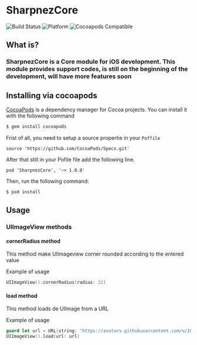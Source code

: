 # SharpnezCore

![Build Status](https://api.travis-ci.com/TiagoLinharess/SharpnezCore.svg)
![Platform](https://img.shields.io/cocoapods/p/SharpnezCore.svg?style=flat)
![Cocoapods Compatible](https://img.shields.io/cocoapods/v/SharpnezCore.svg)

## What is?
### SharpnezCore is a Core module for iOS development. This module provides support codes, is still on the beginning of the development, will have more features soon

## Installing via cocoapods

[CocoaPods](http://cocoapods.org) is a dependency manager for Cocoa projects. You can install it with the following command

```bash
$ gem install cocoapods
```

Frist of all, you need to setup a source propertie in your ``Poffile``

```
source 'https://github.com/CocoaPods/Specs.git'
```

After that still in your Pofile file add the following line.

```
pod 'SharpnezCore', '~> 1.0.0'
```
Then, run the following command:

```bash
$ pod install
```
## Usage

### UIImageView methods

#### cornerRadius method

This method make UIImageview corner rounded according to the entered value

Example of usage

```swift
UIImageView().cornerRadius(radius: 32)
```

#### load method

This method loads de UIImage from a URL 

Example of usage

```swift
guard let url = URL(string: "https://avatars.githubusercontent.com/u/10639145?s=200&v=4") else { return }
UIImageView().load(url: url)
```
